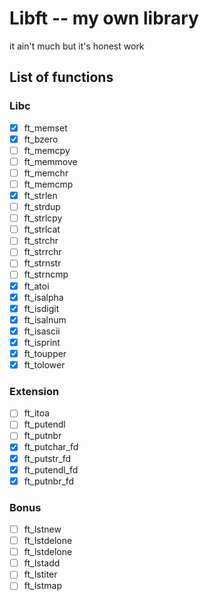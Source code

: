 # Libft -- my own library

it ain't much but it's honest work

## List of functions

### Libc

- [x] ft_memset
- [x] ft_bzero
- [ ] ft_memcpy
- [ ] ft_memmove
- [ ] ft_memchr
- [ ] ft_memcmp
- [x] ft_strlen
- [ ] ft_strdup
- [ ] ft_strlcpy
- [ ] ft_strlcat
- [ ] ft_strchr
- [ ] ft_strrchr
- [ ] ft_strnstr
- [ ] ft_strncmp
- [x] ft_atoi
- [x] ft_isalpha
- [x] ft_isdigit
- [x] ft_isalnum
- [x] ft_isascii
- [x] ft_isprint
- [x] ft_toupper
- [x] ft_tolower

### Extension

- [ ] ft_itoa
- [ ] ft_putendl
- [ ] ft_putnbr
- [x] ft_putchar_fd
- [x] ft_putstr_fd
- [x] ft_putendl_fd
- [x] ft_putnbr_fd

### Bonus

-  [ ] ft_lstnew
-  [ ] ft_lstdelone
-  [ ] ft_lstdelone
-  [ ] ft_lstadd
-  [ ] ft_lstiter
-  [ ] ft_lstmap
